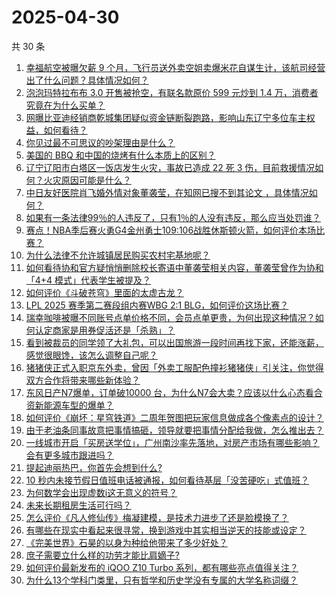 # 2025-04-30

共 30 条

<!-- BEGIN -->
<!-- 最后更新时间 Wed Apr 30 2025 00:42:20 GMT+0800 (China Standard Time) -->

1. [幸福航空被曝欠薪 9 个月，飞行员送外卖空姐卖爆米花自谋生计，该航司经营出了什么问题？具体情况如何？](https://www.zhihu.com/search?q=https%3A%2F%2Fapi.zhihu.com%2Fquestions%2F1900230974308071261)
1. [泡泡玛特拉布布 3.0 开售被抢空，有联名款原价 599 元炒到 1.4 万，消费者究竟在为什么买单？](https://www.zhihu.com/search?q=https%3A%2F%2Fapi.zhihu.com%2Fquestions%2F1899745186277490701)
1. [网曝比亚迪经销商乾城集团疑似资金链断裂跑路，影响山东辽宁多位车主权益，如何看待？](https://www.zhihu.com/search?q=https%3A%2F%2Fapi.zhihu.com%2Fquestions%2F1900204375965664207)
1. [你见过最不可思议的吵架理由是什么？](https://www.zhihu.com/search?q=https%3A%2F%2Fapi.zhihu.com%2Fquestions%2F470916875)
1. [美国的 BBQ 和中国的烧烤有什么本质上的区别？](https://www.zhihu.com/search?q=https%3A%2F%2Fapi.zhihu.com%2Fquestions%2F24205605)
1. [辽宁辽阳市白塔区一饭店发生火灾，事故已造成 22 死 3 伤，目前救援情况如何？火灾原因可能是什么？](https://www.zhihu.com/search?q=https%3A%2F%2Fapi.zhihu.com%2Fquestions%2F1900590222984570724)
1. [中日友好医院肖飞婚外情对象董袭莹，在知网已搜不到其论文 ，具体情况如何？](https://www.zhihu.com/search?q=https%3A%2F%2Fapi.zhihu.com%2Fquestions%2F1900520509860438175)
1. [如果有一条法律99％的人违反了，只有1％的人没有违反，那么应当处罚谁？](https://www.zhihu.com/search?q=https%3A%2F%2Fapi.zhihu.com%2Fquestions%2F1897472190280073737)
1. [赛点！NBA季后赛火勇G4金州勇士109:106战胜休斯顿火箭，如何评价本场比赛？](https://www.zhihu.com/search?q=https%3A%2F%2Fapi.zhihu.com%2Fquestions%2F1900536304531398796)
1. [为什么法律不允许城镇居民购买农村宅基地呢？](https://www.zhihu.com/search?q=https%3A%2F%2Fapi.zhihu.com%2Fquestions%2F13524300130)
1. [如何看待协和官方疑悄悄删除校长寄语中董袭莹相关内容，董袭莹曾作为协和「4+4 模式」代表学生被提及？](https://www.zhihu.com/search?q=https%3A%2F%2Fapi.zhihu.com%2Fquestions%2F1900632073909265578)
1. [如何评价《斗破苍穹》里面的太虚古龙？](https://www.zhihu.com/search?q=https%3A%2F%2Fapi.zhihu.com%2Fquestions%2F8593228164)
1. [LPL 2025 赛季第二赛段组内赛WBG 2:1 BLG，如何评价这场比赛？](https://www.zhihu.com/search?q=https%3A%2F%2Fapi.zhihu.com%2Fquestions%2F1900648633260577470)
1. [瑞幸咖啡被曝不同账号点单价格不同，会员点单更贵，为何出现这种情况？如何认定商家是用券促活还是「杀熟」？](https://www.zhihu.com/search?q=https%3A%2F%2Fapi.zhihu.com%2Fquestions%2F1900451655742387538)
1. [看到被裁员的同学领了大礼包，可以出国旅游一段时间再找下家，还能涨薪，感觉很眼馋，该怎么调整自己呢？](https://www.zhihu.com/search?q=https%3A%2F%2Fapi.zhihu.com%2Fquestions%2F1899513047774627533)
1. [猪猪侠正式入职京东外卖，曾因「外卖工服配色撞衫猪猪侠」引关注，你觉得双方合作将带来哪些新体验？](https://www.zhihu.com/search?q=https%3A%2F%2Fapi.zhihu.com%2Fquestions%2F1900156997212550309)
1. [东风日产N7爆单，订单破10000 台，为什么N7会大卖？应该以什么心态看合资新能源车型的爆单？](https://www.zhihu.com/search?q=https%3A%2F%2Fapi.zhihu.com%2Fquestions%2F1900072381575325188)
1. [如何评价《崩坏：星穹铁道》二周年贺图把玩家信息做成各个像素点的设计？](https://www.zhihu.com/search?q=https%3A%2F%2Fapi.zhihu.com%2Fquestions%2F1900199357699061157)
1. [由于老油条同事故意把事情搞砸，领导就要把事情分配给我做，怎么推出去？](https://www.zhihu.com/search?q=https%3A%2F%2Fapi.zhihu.com%2Fquestions%2F1900502007531414304)
1. [一线城市开启「买房送学位」，广州南沙率先落地，对房产市场有哪些影响？会有更多城市跟进吗？](https://www.zhihu.com/search?q=https%3A%2F%2Fapi.zhihu.com%2Fquestions%2F1900492897821922055)
1. [提起迪丽热巴，你首先会想到什么?](https://www.zhihu.com/search?q=https%3A%2F%2Fapi.zhihu.com%2Fquestions%2F1899915801949082409)
1. [10 秒内未接节假日值班电话被通报，如何看待基层「没苦硬吃」式值班？](https://www.zhihu.com/search?q=https%3A%2F%2Fapi.zhihu.com%2Fquestions%2F1900474463910339256)
1. [为何数学会出现虚数i这无意义的符号？](https://www.zhihu.com/search?q=https%3A%2F%2Fapi.zhihu.com%2Fquestions%2F12213369379)
1. [未来长期租房生活可行吗？](https://www.zhihu.com/search?q=https%3A%2F%2Fapi.zhihu.com%2Fquestions%2F656487946)
1. [怎么评价《凡人修仙传》梅凝建模，是技术力进步了还是脸模换了？](https://www.zhihu.com/search?q=https%3A%2F%2Fapi.zhihu.com%2Fquestions%2F1899767909842158496)
1. [有哪些在现实中看起来很寻常，换到游戏中其实相当逆天的技能或设定？](https://www.zhihu.com/search?q=https%3A%2F%2Fapi.zhihu.com%2Fquestions%2F1900568525929681256)
1. [《完美世界》石昊的以身为种给他带来了多少好处？](https://www.zhihu.com/search?q=https%3A%2F%2Fapi.zhihu.com%2Fquestions%2F498260486)
1. [庶子需要立什么样的功劳才能比肩嫡子?](https://www.zhihu.com/search?q=https%3A%2F%2Fapi.zhihu.com%2Fquestions%2F1899039350395733125)
1. [如何评价最新发布的 iQOO Z10 Turbo 系列，都有哪些亮点值得关注？](https://www.zhihu.com/search?q=https%3A%2F%2Fapi.zhihu.com%2Fquestions%2F1900490775093055649)
1. [为什么13个学科门类里，只有哲学和历史学没有专属的大学名称词缀？](https://www.zhihu.com/search?q=https%3A%2F%2Fapi.zhihu.com%2Fquestions%2F1898134888395314297)

<!-- END -->
